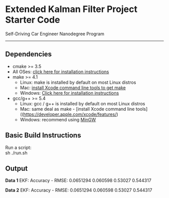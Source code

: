 # Extended Kalman Filter Project Starter Code
Self-Driving Car Engineer Nanodegree Program

---

## Dependencies

* cmake >= 3.5
 * All OSes: [click here for installation instructions](https://cmake.org/install/)
* make >= 4.1
  * Linux: make is installed by default on most Linux distros
  * Mac: [install Xcode command line tools to get make](https://developer.apple.com/xcode/features/)
  * Windows: [Click here for installation instructions](http://gnuwin32.sourceforge.net/packages/make.htm)
* gcc/g++ >= 5.4
  * Linux: gcc / g++ is installed by default on most Linux distros
  * Mac: same deal as make - [install Xcode command line tools]((https://developer.apple.com/xcode/features/)
  * Windows: recommend using [MinGW](http://www.mingw.org/)

## Basic Build Instructions

Run a script:  
sh ./run.sh

## Output  
 **Data  1**
EKF: 
Accuracy - RMSE:
0.0651294
 0.060598
  0.53027
 0.544317


**Data 2**
EKF: 
Accuracy - RMSE:
0.0651294
 0.060598
  0.53027
 0.544317
